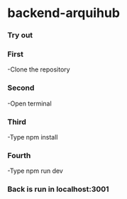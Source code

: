 # backend-arquihub

<h3>Try out</h3>
<h3>First</h3>
-Clone the repository
<h3>Second</h3>
-Open terminal
<h3>Third</h3>
-Type npm install
<h3>Fourth</h3>
-Type npm run dev
<h3>Back is run in localhost:3001</h3>
